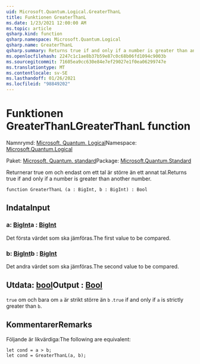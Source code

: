 ```yaml
---
uid: Microsoft.Quantum.Logical.GreaterThanL
title: Funktionen GreaterThanL
ms.date: 1/23/2021 12:00:00 AM
ms.topic: article
qsharp.kind: function
qsharp.namespace: Microsoft.Quantum.Logical
qsharp.name: GreaterThanL
qsharp.summary: Returns true if and only if a number is greater than another number.
ms.openlocfilehash: 2247c1c1ae8b37b59e87c0c68b06fd1094c9003b
ms.sourcegitcommit: 71605ea9cc630e84e7ef29027e1f0ea06299747e
ms.translationtype: MT
ms.contentlocale: sv-SE
ms.lasthandoff: 01/26/2021
ms.locfileid: "98849202"
---
```

# <a name="greaterthanl-function"></a><span data-ttu-id="38e26-102">Funktionen GreaterThanL</span><span class="sxs-lookup"><span data-stu-id="38e26-102">GreaterThanL function</span></span>

<span data-ttu-id="38e26-103">Namnrymd: [Microsoft. Quantum. Logical](xref:Microsoft.Quantum.Logical)</span><span class="sxs-lookup"><span data-stu-id="38e26-103">Namespace: [Microsoft.Quantum.Logical](xref:Microsoft.Quantum.Logical)</span></span>

<span data-ttu-id="38e26-104">Paket: [Microsoft. Quantum. standard](https://nuget.org/packages/Microsoft.Quantum.Standard)</span><span class="sxs-lookup"><span data-stu-id="38e26-104">Package: [Microsoft.Quantum.Standard](https://nuget.org/packages/Microsoft.Quantum.Standard)</span></span>


<span data-ttu-id="38e26-105">Returnerar true om och endast om ett tal är större än ett annat tal.</span><span class="sxs-lookup"><span data-stu-id="38e26-105">Returns true if and only if a number is greater than another number.</span></span>

```qsharp
function GreaterThanL (a : BigInt, b : BigInt) : Bool
```


## <a name="input"></a><span data-ttu-id="38e26-106">Indata</span><span class="sxs-lookup"><span data-stu-id="38e26-106">Input</span></span>

### <a name="a--bigint"></a><span data-ttu-id="38e26-107">a: [BigInt](xref:microsoft.quantum.lang-ref.bigint)</span><span class="sxs-lookup"><span data-stu-id="38e26-107">a : [BigInt](xref:microsoft.quantum.lang-ref.bigint)</span></span>

<span data-ttu-id="38e26-108">Det första värdet som ska jämföras.</span><span class="sxs-lookup"><span data-stu-id="38e26-108">The first value to be compared.</span></span>


### <a name="b--bigint"></a><span data-ttu-id="38e26-109">b: [BigInt](xref:microsoft.quantum.lang-ref.bigint)</span><span class="sxs-lookup"><span data-stu-id="38e26-109">b : [BigInt](xref:microsoft.quantum.lang-ref.bigint)</span></span>

<span data-ttu-id="38e26-110">Det andra värdet som ska jämföras.</span><span class="sxs-lookup"><span data-stu-id="38e26-110">The second value to be compared.</span></span>



## <a name="output--bool"></a><span data-ttu-id="38e26-111">Utdata: [bool](xref:microsoft.quantum.lang-ref.bool)</span><span class="sxs-lookup"><span data-stu-id="38e26-111">Output : [Bool](xref:microsoft.quantum.lang-ref.bool)</span></span>

<span data-ttu-id="38e26-112">`true` om och bara om `a` är strikt större än `b` .</span><span class="sxs-lookup"><span data-stu-id="38e26-112">`true` if and only if `a` is strictly greater than `b`.</span></span>

## <a name="remarks"></a><span data-ttu-id="38e26-113">Kommentarer</span><span class="sxs-lookup"><span data-stu-id="38e26-113">Remarks</span></span>

<span data-ttu-id="38e26-114">Följande är likvärdiga:</span><span class="sxs-lookup"><span data-stu-id="38e26-114">The following are equivalent:</span></span>

```qsharp
let cond = a > b;
let cond = GreaterThanL(a, b);
```